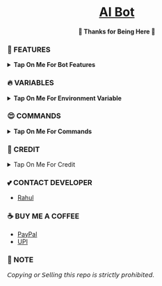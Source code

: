 <h1 align="center">
 <b><a href="https://youtu.be/kuW1DwrHC1M" target="/blank">AI Bot</a>
</h1>

<p align="center">🩷 Thanks for Being Here 🩷</p>



### 🥰 FEATURES

<details><summary>Tap On Me For Bot Features</summary>

- Add multiple audio tracks to a video
- Add multiple subtitles tracks to a video
- Merge Upto 10 videos at once
- Log channel to store all files
- Upload as document/video
- Custom thumbnail support
- Upload files to Drive
- Fully modified repo
- Deploy To Koyeb + Heroku + Railway.
- [Developer support](https://telegram.me/TechifySupport) 24x7
</details>


### 🔥 VARIABLES

<details><summary>Tap On Me For Environment Variable</summary>

* `TELEGRAM_API` - Your Telegram API ID.
* `API_HASH` - Your Telegram API HASH.
* `BOT_TOKEN` - Get it from BotFather.
* `OWNER` - Your ID
* `DATABASE_URL` - Enter Mongodb database URL
* `OWNER_USERNAME` - Your username without `@`
* `PASSWORD` - Password to login bot. 
* `LOGCHANNEL` - Log Channel ID.
* `USER_SESSION_STRING` - Premium account pyrogram session string to upload upto 4GB
</details>
</b>

### 😍 COMMANDS

<b><details><summary>Tap On Me For Commands</summary>
```
start - Start The Bot
extract - Extract audios/subtitles from telegram media
showthumbnail - Shows your thumbnail
deletethumbnail - Delete your thumbnail
settings - User Settings to manage different modes
help - How to use Bot
about - About the bot
login - Access bot
ban - (admin only) Ban any user
unban - (admin only) Unban any user
log - (admin only) Get log file from server
broadcast - (admin only) Broadcast message to bot users
stats - (admin only) check bots stats
```
</b>
</details>

### 🥳 CREDIT

<details><summary>Tap On Me For Credit</summary>


💝 Credit Goes To [TechifyBots](https://github.com/TechifyBots)
</details>

### 💕 CONTACT DEVELOPER

- [Rahul](https://telegram.me/TechifySupport)

### ☕ BUY ME A COFFEE
- [PayPal](https://paypal.me/TechifyBots)
- [UPI](https://TechifyBots.github.io/Donate)

### 📌 NOTE

𝘊𝘰𝘱𝘺𝘪𝘯𝘨 𝘰𝘳 𝘚𝘦𝘭𝘭𝘪𝘯𝘨 𝘵𝘩𝘪𝘴 𝘳𝘦𝘱𝘰 𝘪𝘴 𝘴𝘵𝘳𝘪𝘤𝘵𝘭𝘺 𝘱𝘳𝘰𝘩𝘪𝘣𝘪𝘵𝘦𝘥.</b>
